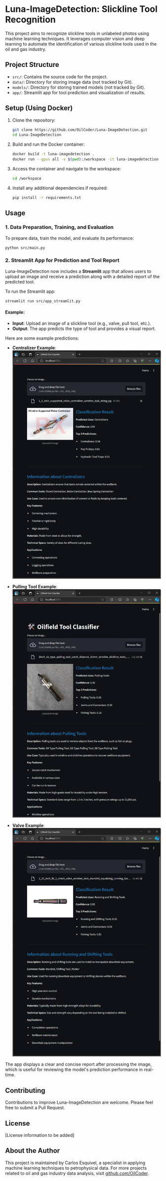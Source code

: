 # Luna-ImageDetection: Slickline Tool Recognition

This project aims to recognize slickline tools in unlabeled photos using machine learning techniques. It leverages computer vision and deep learning to automate the identification of various slickline tools used in the oil and gas industry.

## Project Structure

- `src/`: Contains the source code for the project.
- `data/`: Directory for storing image data (not tracked by Git).
- `models/`: Directory for storing trained models (not tracked by Git).
- `app/`: Streamlit app for tool prediction and visualization of results.

## Setup (Using Docker)

1. Clone the repository:
   ```bash
   git clone https://github.com/OilCoder/Luna-ImageDetection.git
   cd Luna-ImageDetection
   ```
   
2. Build and run the Docker container:
   ```bash
   docker build -t luna-imagedetection .
   docker run --gpus all -v $(pwd):/workspace -it luna-imagedetection
   ```

3. Access the container and navigate to the workspace:
   ```bash
   cd /workspace
   ```

4. Install any additional dependencies if required:
   ```bash
   pip install -r requirements.txt
   ```

## Usage

### 1. Data Preparation, Training, and Evaluation
To prepare data, train the model, and evaluate its performance:
```bash
python src/main.py
```

### 2. Streamlit App for Prediction and Tool Report
Luna-ImageDetection now includes a **Streamlit** app that allows users to upload an image and receive a prediction along with a detailed report of the predicted tool.

To run the Streamlit app:
```bash
streamlit run src/app_streamlit.py
```

#### Example:
- **Input**: Upload an image of a slickline tool (e.g., valve, pull tool, etc.).
- **Output**: The app predicts the type of tool and provides a visual report.

Here are some example predictions:

- **Centralizer Example**:
  ![Centralizer Tool](centra_example.bmp)

- **Pulling Tool Example**:
  ![Pulling Tool](pull_exmaple.bmp)

- **Valve Example**:
  ![Valve Tool](valve_exam.bmp)

The app displays a clear and concise report after processing the image, which is useful for reviewing the model's prediction performance in real-time.

## Contributing

Contributions to improve Luna-ImageDetection are welcome. Please feel free to submit a Pull Request.

## License

[License information to be added]

## About the Author

This project is maintained by Carlos Esquivel, a specialist in applying machine learning techniques to petrophysical data. For more projects related to oil and gas industry data analysis, visit [github.com/OilCoder](https://github.com/OilCoder).
